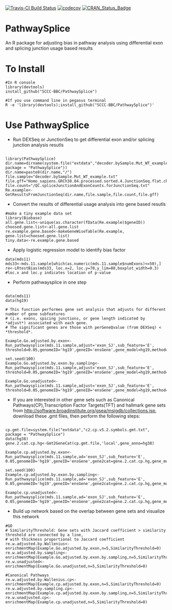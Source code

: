 [![Travis-CI Build Status](https://travis-ci.org/SCCC-BBC/PathwaySplice.svg?branch=master)](https://travis-ci.org/SCCC-BBC/PathwaySplice)
[![codecov](https://codecov.io/github/SCCC-BBC/PathwaySplice/coverage.svg?branch=master)](https://codecov.io/github/SCCC-BBC/PathwaySplice)
[![CRAN_Status_Badge](http://www.r-pkg.org/badges/version/PathwaySplice)](https://cran.r-project.org/package=PathwaySplice)

# PathwaySplice
An R package for adjusting bias in pathway analysis using differential exon and splicing junction usage based results

# To Install

```{r eval=TRUE}
#In R console
library(devtools)
install_github("SCCC-BBC/PathwaySplice")

#If you use command line in pegasus terminal
R -e 'library(devtools);install_github("SCCC-BBC/PathwaySplice")'
```

# Use PathwaySplice

+ Run DEXSeq or JunctionSeq to get differential exon and/or splicing junction analysis resutls 

```{r eval=FALSE}

library(PathwaySplice)
dir.name=dirname(system.file("extdata","decoder.bySample.Mut_WT_example.txt", package = "PathwaySplice"))
dir.name=paste0(dir.name,"/")
file.sample="decoder.bySample.Mut_WT_example.txt"
file.gff="Homo_sapiens.GRCh38.84.processed.sorted.4.JunctionSeq.flat.chr4.gff"
file.count="/QC.spliceJunctionAndExonCounts.forJunctionSeq.txt"
Re.example<-GetResultsFromJunctionSeq(dir.name,file.sample,file.count,file.gff)

```

+ Convert the results of differential usage analysis into gene based resutls

```{r eval=FALSE}
#make a tiny example data set
library(Biobase)
all.gene.list<-unique(as.character(fData(Re.example)$geneID))
choosed.gene.list<-all.gene.list
re.example.gene.based<-makeGeneWiseTable(Re.example,
gene.list=choosed.gene.list)
tiny.data<-re.example.gene.based

```
+ Apply logistic regression model to identify bias factor
```{r eval=TRUE}
data(mds11)
mds33<-mds.11.sample[which(as.numeric(mds.11.sample$numExons)<=50),]
re<-LRtestBias(mds33, loc.x=2, loc.y=70,y_lim=80,boxplot_width=0.3) #loc.x and loc.y indicates location of p-value
```

+ Perform pathwaysplice in one step
```{r eval=TRUE}

data(mds11)
data(hg19)

# This function performes gene set analysis that adjusts for different number of gene subfeatures 
# (i.e. exons, spicing junctions, or gene length indicated by *adjust*) associated with each gene. 
# The significant genes are those with perGeneQvalue (from DEXSeq) < *threshold*. 

Example.Go.adjusted.by.exon<-Run_pathwaysplice(mds.11.sample,adjust='exon_SJ',sub_feature='E',
threshold=0.05,genomeID='hg19',geneID='ensGene',gene_model=hg19,method='Wallenius')

set.seed(100)
Example.Go.adjusted.by.exon.by.sampling<-Run_pathwaysplice(mds.11.sample,adjust='exon_SJ',sub_feature='E',
threshold=0.05,genomeID='hg19',geneID='ensGene',gene_model=hg19,method='Sampling')

Example.Go.unadjusted<-Run_pathwaysplice(mds.11.sample,adjust='exon_SJ',sub_feature='E',
threshold=0.05,genomeID='hg19',geneID='ensGene',gene_model=hg19,method='Hypergeometric')

```

+ If you are interested in other gene sets such as Canonical Pathways(CP),Transcription Factor Targets(TFT) and hallmark gene sets from http://software.broadinstitute.org/gsea/msigdb/collections.jsp, download these .gmt files, then perform the following steps:
```{r eval=TRUE}

cp.gmt.file=system.file("extdata","c2.cp.v5.2.symbols.gmt.txt", package = "PathwaySplice")
data(hg38)
gene.2.cat.cp.hg<-Gmt2GeneCat(cp.gmt.file,'local',gene_anno=hg38)

Example.cp.adjusted.by.exon<-Run_pathwaysplice(mds.11.sample,ad='exon_SJ',sub_feature='E',
0.05,genomeID='hg19',geneID='ensGene',gene2cat=gene.2.cat.cp.hg,gene_model=hg19,method='Wallenius')

set.seed(100)
Example.cp.adjusted.by.exon.by.sampling<-Run_pathwaysplice(mds.11.sample,ad='exon_SJ',sub_feature='E',
0.05,genomeID='hg19',geneID='ensGene',gene2cat=gene.2.cat.cp.hg,gene_model=hg19,method='Sampling')

Example.cp.unadjusted<-Run_pathwaysplice(mds.11.sample,ad='exon_SJ',sub_feature='E',
0.05,genomeID='hg19',geneID='ensGene',gene2cat=gene.2.cat.cp.hg,gene_model=hg19,method='Hypergeometric')

```

+ Build up network based on the overlap between gene sets and visualize this network

```{r eval=TRUE}
#GO
# SimilarityThreshold: Gene sets with Jaccard coefficient > similarity threshold are connected by a line,
# with thickness proportional to Jaccard coefficient    
re.w.adjusted.by.Wallenius<-enrichmentMap(Example.Go.adjusted.by.exon,n=5,SimilarityThreshold=0)
re.w.adjusted.by.sampling<-enrichmentMap(Example.Go.adjusted.by.exon.by.sampling,n=5,SimilarityThreshold=0)
re.w.unadjusted<-enrichmentMap(Example.Go.unadjusted,n=5,SimilarityThreshold=0)

#Canonical Pathways
re.w.adjusted.by.Wallenius.cp<-enrichmentMap(Example.cp.adjusted.by.exon,n=5,SimilarityThreshold=0)
re.w.adjusted.by.sampling.cp<-enrichmentMap(Example.cp.adjusted.by.exon.by.sampling,n=5,SimilarityThreshold=0)
re.w.unadjusted.cp<-enrichmentMap(Example.cp.unadjusted,n=5,SimilarityThreshold=0)
```
